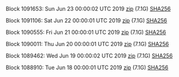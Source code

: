 Block 1091653: Sun Jun 23 00:00:02 UTC 2019 [zip](https://dash-bootstrap.ams3.digitaloceanspaces.com/mainnet/2019-06-23/bootstrap.dat.zip) (7.1G) [SHA256](https://dash-bootstrap.ams3.digitaloceanspaces.com/mainnet/2019-06-23/sha256.txt)

Block 1091106: Sat Jun 22 00:00:01 UTC 2019 [zip](https://dash-bootstrap.ams3.digitaloceanspaces.com/mainnet/2019-06-22/bootstrap.dat.zip) (7.1G) [SHA256](https://dash-bootstrap.ams3.digitaloceanspaces.com/mainnet/2019-06-22/sha256.txt)

Block 1090555: Fri Jun 21 00:00:01 UTC 2019 [zip](https://dash-bootstrap.ams3.digitaloceanspaces.com/mainnet/2019-06-21/bootstrap.dat.zip) (7.1G) [SHA256](https://dash-bootstrap.ams3.digitaloceanspaces.com/mainnet/2019-06-21/sha256.txt)

Block 1090011: Thu Jun 20 00:00:01 UTC 2019 [zip](https://dash-bootstrap.ams3.digitaloceanspaces.com/mainnet/2019-06-20/bootstrap.dat.zip) (7.1G) [SHA256](https://dash-bootstrap.ams3.digitaloceanspaces.com/mainnet/2019-06-20/sha256.txt)

Block 1089462: Wed Jun 19 00:00:02 UTC 2019 [zip](https://dash-bootstrap.ams3.digitaloceanspaces.com/mainnet/2019-06-19/bootstrap.dat.zip) (7.1G) [SHA256](https://dash-bootstrap.ams3.digitaloceanspaces.com/mainnet/2019-06-19/sha256.txt)

Block 1088910: Tue Jun 18 00:00:01 UTC 2019 [zip](https://dash-bootstrap.ams3.digitaloceanspaces.com/mainnet/2019-06-18/bootstrap.dat.zip) (7.1G) [SHA256](https://dash-bootstrap.ams3.digitaloceanspaces.com/mainnet/2019-06-18/sha256.txt)
